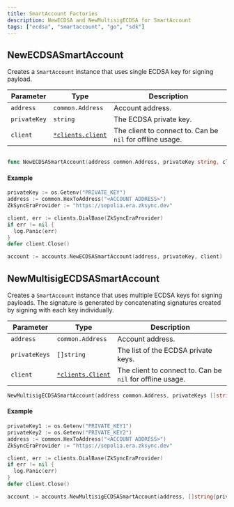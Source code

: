 ```yaml
---
title: SmartAccount Factories
description: NewECDSA and NewMultisigECDSA for SmartAccount
tags: ["ecdsa", "smartaccount", "go", "sdk"]
---
```


## NewECDSASmartAccount

Creates a `SmartAccount` instance that uses single ECDSA key for signing payload.

| Parameter    | Type                                        | Description                                              |
|--------------|---------------------------------------------|----------------------------------------------------------|
| `address`    | `common.Address`                            | Account address.                                         |
| `privateKey` | `string`                                    | The ECDSA private key.                   |
| `client`     | [`*clients.client`](/zksync-network/sdk/go/api/clients/client) | The client to connect to. Can be `nil` for offline usage. |

```go

func NewECDSASmartAccount(address common.Address, privateKey string, client *clients.Client) *SmartAccount
```

#### Example

```go
privateKey := os.Getenv("PRIVATE_KEY")
address := common.HexToAddress("<ACCOUNT ADDRESS>")
ZkSyncEraProvider := "https://sepolia.era.zksync.dev"

client, err := clients.DialBase(ZkSyncEraProvider)
if err != nil {
  log.Panic(err)
}
defer client.Close()

account := accounts.NewECDSASmartAccount(address, privateKey, client)
```

## NewMultisigECDSASmartAccount

Creates a `SmartAccount` instance that uses multiple ECDSA keys for signing payloads.
The signature is generated by concatenating signatures created by signing with each key individually.

| Parameter     | Type                                        | Description                                               |
|---------------|---------------------------------------------|-----------------------------------------------------------|
| `address`     | `common.Address`                            | Account address.                                          |
| `privateKeys` | `[]string`                                  | The list of the ECDSA private keys.                       |
| `client`      | [`*clients.Client`](/zksync-network/sdk/go/api/clients/client) | The client to connect to. Can be `nil` for offline usage. |

```go
NewMultisigECDSASmartAccount(address common.Address, privateKeys []string, client *clients.Client) *SmartAccount
```

#### Example

```go
privateKey1 := os.Getenv("PRIVATE_KEY1")
privateKey2 := os.Getenv("PRIVATE_KEY2")
address := common.HexToAddress("<ACCOUNT ADDRESS>")
ZkSyncEraProvider := "https://sepolia.era.zksync.dev"

client, err := clients.DialBase(ZkSyncEraProvider)
if err != nil {
  log.Panic(err)
}
defer client.Close()

account := accounts.NewMultisigECDSASmartAccount(address, []string{privateKey1, privateKey2}, client)
```

